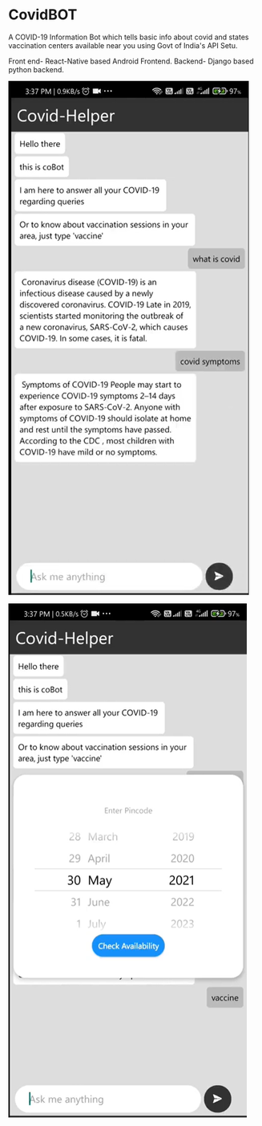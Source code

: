 # CovidBOT
A COVID-19 Information Bot which tells basic info about covid and states vaccination centers available near you using Govt of India's API Setu.

Front end- React-Native based Android Frontend.
Backend- Django based python backend.

![ScreenShot](https://raw.githubusercontent.com/piyush-bisht/CovidBOT/master/Image-2.png)

![ScreenShot](https://github.com/piyush-bisht/CovidBOT/blob/master/image.png)
